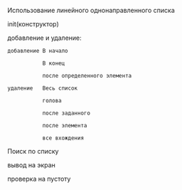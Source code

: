 Использование линейного однонаправленного списка

init(конструктор) 

добавление и удаление: 

    добавление В начало 
    
               В конец 
               
               после определенного элемента 
               
    удаление   Весь список 

               голова 
               
               после заданного 
               
               после элемента 
               
               все вхождения 
               
Поиск по списку 

вывод на экран 

проверка на пустоту 

